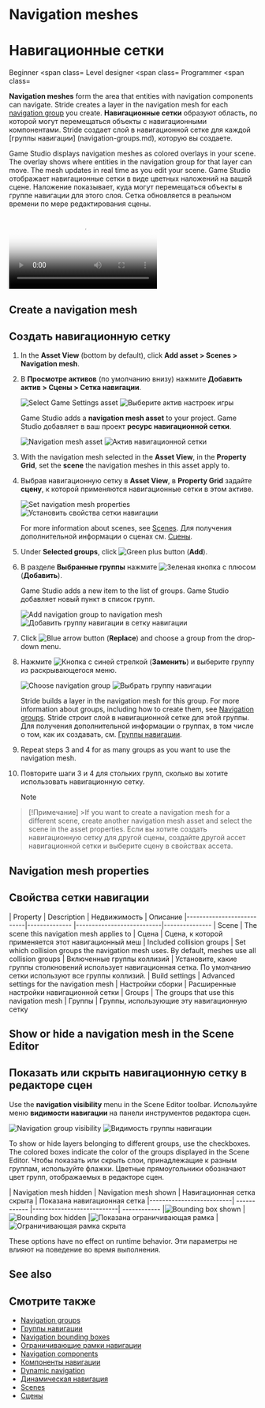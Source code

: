 # Navigation meshes
# Навигационные сетки

<span class="label label-doc-level">Beginner</span>
<span class=
<span class="label label-doc-audience">Level designer</span>
<span class=
<span class="label label-doc-audience">Programmer</span>
<span class=

**Navigation meshes** form the area that entities with navigation components can navigate. Stride creates a layer in the navigation mesh for each [navigation group](navigation-groups.md) you create.
**Навигационные сетки** образуют область, по которой могут перемещаться объекты с навигационными компонентами.  Stride создает слой в навигационной сетке для каждой [группы навигации] (navigation-groups.md), которую вы создаете.

Game Studio displays navigation meshes as colored overlays in your scene. The overlay shows where entities in the navigation group for that layer can move. The mesh updates in real time as you edit your scene.
Game Studio отображает навигационные сетки в виде цветных наложений на вашей сцене.  Наложение показывает, куда могут перемещаться объекты в группе навигации для этого слоя.  Сетка обновляется в реальном времени по мере редактирования сцены.

<p>
<p>
<video autoplay loop class="responsive-video" poster="media/withOutlineAE.jpg">
<цикл автоматического воспроизведения видео class=
   <source src="media/withOutlineAE.mp4" type="video/mp4">
<source src=
</video>
</видео>
</p>
</p>

## Create a navigation mesh
## Создать навигационную сетку

1. In the **Asset View** (bottom by default), click **Add asset > Scenes > Navigation mesh**.
1. В **Просмотре активов** (по умолчанию внизу) нажмите **Добавить актив > Сцены > Сетка навигации**.

    ![Select Game Settings asset](media/add-navigation-mesh.png)
![Выберите актив настроек игры](media/add-navigation-mesh.png)

    Game Studio adds a **navigation mesh asset** to your project.
Game Studio добавляет в ваш проект **ресурс навигационной сетки**.

    ![Navigation mesh asset](media/navigation-mesh-in-asset-view.png)
![Актив навигационной сетки](media/navigation-mesh-in-asset-view.png)

2. With the navigation mesh selected in the **Asset View**, in the **Property Grid**, set the **scene** the navigation meshes in this asset apply to.
2. Выбрав навигационную сетку в **Asset View**, в **Property Grid** задайте **сцену**, к которой применяются навигационные сетки в этом активе.

    ![Set navigation mesh properties](media/navigation-mesh-properties.png)
![Установить свойства сетки навигации](media/navigation-mesh-properties.png)

    For more information about scenes, see [Scenes](../game-studio/scenes.md).
Для получения дополнительной информации о сценах см. [Сцены](../game-studio/scenes.md).

3. Under **Selected groups**, click ![Green plus button](~/manual/game-studio/media/green-plus-icon.png) (**Add**).
3. В разделе **Выбранные группы** нажмите ![Зеленая кнопка с плюсом](~/manual/game-studio/media/green-plus-icon.png) (**Добавить**).

    Game Studio adds a new item to the list of groups.
Game Studio добавляет новый пункт в список групп.

    ![Add navigation group to navigation mesh](media/add-navigation-group-to-navigation-mesh.png)
![Добавить группу навигации в сетку навигации](media/add-navigation-group-to-navigation-mesh.png)

4. Click ![Blue arrow button](~/manual/game-studio/media/blue-arrow-icon.png) (**Replace**) and choose a group from the drop-down menu.
4. Нажмите ![Кнопка с синей стрелкой](~/manual/game-studio/media/blue-arrow-icon.png) (**Заменить**) и выберите группу из раскрывающегося меню.

    ![Choose navigation group](media/choose-navigation-group-in-navigation-mesh.png)
![Выбрать группу навигации](media/choose-navigation-group-in-navigation-mesh.png)

    Stride builds a layer in the navigation mesh for this group. For more information about groups, including how to create them, see [Navigation groups](navigation-groups.md).
Stride строит слой в навигационной сетке для этой группы.  Для получения дополнительной информации о группах, в том числе о том, как их создавать, см. [Группы навигации](navigation-groups.md).

5. Repeat steps 3 and 4 for as many groups as you want to use the navigation mesh.
5. Повторите шаги 3 и 4 для стольких групп, сколько вы хотите использовать навигационную сетку.

    >[!Note]
>[!Примечание]
    >If you want to create a navigation mesh for a different scene, create another navigation mesh asset and select the scene in the asset properties.
>Если вы хотите создать навигационную сетку для другой сцены, создайте другой ассет навигационной сетки и выберите сцену в свойствах ассета.

## Navigation mesh properties
## Свойства сетки навигации

| Property                  | Description
|  Недвижимость |  Описание
|---------------------------|--------------
|---------------------------|---------------
| Scene                     | The scene this navigation mesh applies to
|  Сцена |  Сцена, к которой применяется этот навигационный меш
| Included collision groups | Set which collision groups the navigation mesh uses. By default, meshes use all collision groups
|  Включенные группы коллизий |  Установите, какие группы столкновений использует навигационная сетка.  По умолчанию сетки используют все группы коллизий.
| Build settings            | Advanced settings for the navigation mesh
|  Настройки сборки |  Расширенные настройки навигационной сетки
| Groups                    | The groups that use this navigation mesh
|  Группы |  Группы, использующие эту навигационную сетку

## Show or hide a navigation mesh in the Scene Editor
## Показать или скрыть навигационную сетку в редакторе сцен

Use the **navigation visibility** menu in the Scene Editor toolbar.
Используйте меню **видимости навигации** на панели инструментов редактора сцен.

![Navigation group visibility](media/navigation-group-visibility.png)
![Видимость группы навигации](media/navigation-group-visibility.png)

To show or hide layers belonging to different groups, use the checkboxes. The colored boxes indicate the color of the groups displayed in the Scene Editor.
Чтобы показать или скрыть слои, принадлежащие к разным группам, используйте флажки.  Цветные прямоугольники обозначают цвет групп, отображаемых в редакторе сцен.

| Navigation mesh hidden   | Navigation mesh shown
|  Навигационная сетка скрыта |  Показана навигационная сетка
|--------------------------| ------------
|---------------------------|  ------------
|![Bounding box shown](media/navigation-mesh-invisible.jpg) | ![Bounding box hidden](media/navigation-mesh-visible.jpg)
|![Показана ограничивающая рамка](media/navigation-mesh-invisible.jpg) |  ![Ограничивающая рамка скрыта](media/navigation-mesh-visible.jpg)

These options have no effect on runtime behavior.
Эти параметры не влияют на поведение во время выполнения.

## See also
## Смотрите также

* [Navigation groups](navigation-groups.md)
* [Группы навигации](navigation-groups.md)
* [Navigation bounding boxes](navigation-bounding-boxes.md)
* [Ограничивающие рамки навигации](navigation-bounding-boxes.md)
* [Navigation components](navigation-components.md)
* [Компоненты навигации](navigation-components.md)
* [Dynamic navigation](dynamic-navigation.md)
* [Динамическая навигация](dynamic-navigation.md)
* [Scenes](../game-studio/scenes.md)
* [Сцены](../game-studio/scenes.md)
